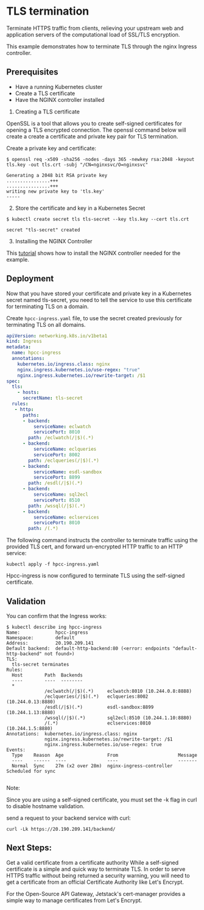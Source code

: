 # TLS termination
Terminate HTTPS traffic from clients, relieving your upstream web and application servers of the computational load of SSL/TLS encryption.

This example demonstrates how to terminate TLS through the nginx Ingress controller.

## Prerequisites
* Have a running Kubernetes cluster
* Create a TLS certificate
* Have the NGINX controller installed

1. Creating a TLS certificate

OpenSSL is a tool that allows you to create self-signed certificates for opening a TLS encrypted connection. 
The openssl command below will create a create a certificate and private key pair for TLS termination.

Create a private key and certificate:

```
$ openssl req -x509 -sha256 -nodes -days 365 -newkey rsa:2048 -keyout tls.key -out tls.crt -subj "/CN=nginxsvc/O=nginxsvc"

Generating a 2048 bit RSA private key
................+++
................+++
writing new private key to 'tls.key'
-----
```
2. Store the certificate and key in a Kubernetes Secret
```
$ kubectl create secret tls tls-secret --key tls.key --cert tls.crt

secret "tls-secret" created
```

3. Installing the NGINX Controller

This [tutorial](https://github.com/amy88ma/Ingress-Configuration/blob/c9779567dca7f49b22ef6a8039edc0acdfcdb30d/Deployment/Nginx_Install%20(1).ipynb) shows how to install the NGINX controller needed for the example.
## Deployment
Now that you have stored your certificate and private key in a Kubernetes secret named tls-secret, you need to tell the service to use this certificate for terminating TLS on a domain.

Create ```hpcc-ingress.yaml``` file, to use the secret created previously for terminating TLS on all domains.
```YAML
apiVersion: networking.k8s.io/v1beta1
kind: Ingress
metadata:
  name: hpcc-ingress
  annotations:
    kubernetes.io/ingress.class: nginx
    nginx.ingress.kubernetes.io/use-regex: "true"
    nginx.ingress.kubernetes.io/rewrite-target: /$1
spec:
  tls:
    - hosts:
      secretName: tls-secret
  rules:
   - http:
      paths:
      - backend:
          serviceName: eclwatch
          servicePort: 8010
        path: /eclwatch(/|$)(.*)
      - backend:
          serviceName: eclqueries
          servicePort: 8002
        path: /eclqueries(/|$)(.*)
      - backend:
          serviceName: esdl-sandbox
          servicePort: 8899
        path: /esdl(/|$)(.*)
      - backend:
          serviceName: sql2ecl
          servicePort: 8510
        path: /wssql(/|$)(.*)
      - backend:
          serviceName: eclservices
          servicePort: 8010
        path: /(.*)
```
The following command instructs the controller to terminate traffic using the provided TLS cert, and forward un-encrypted HTTP traffic to an HTTP service:
```
kubectl apply -f hpcc-ingress.yaml
```
Hpcc-ingress is now configured to terminate TLS using the self-signed certificate.
## Validation
You can confirm that the Ingress works:
```
$ kubectl describe ing hpcc-ingress
Name:             hpcc-ingress
Namespace:        default
Address:          20.190.209.141
Default backend:  default-http-backend:80 (<error: endpoints "default-http-backend" not found>)
TLS:
  tls-secret terminates 
Rules:
  Host        Path  Backends
  ----        ----  --------
  *           
              /eclwatch(/|$)(.*)     eclwatch:8010 (10.244.0.8:8888)
              /eclqueries(/|$)(.*)   eclqueries:8002 (10.244.0.13:8880)
              /esdl(/|$)(.*)         esdl-sandbox:8899 (10.244.1.13:8880)
              /wssql(/|$)(.*)        sql2ecl:8510 (10.244.1.10:8880)
              /(.*)                  eclservices:8010 (10.244.1.5:8880)
Annotations:  kubernetes.io/ingress.class: nginx
              nginx.ingress.kubernetes.io/rewrite-target: /$1
              nginx.ingress.kubernetes.io/use-regex: true
Events:
  Type    Reason  Age                From                      Message
  ----    ------  ----               ----                      -------
  Normal  Sync    27m (x2 over 28m)  nginx-ingress-controller  Scheduled for sync


```
Note: 

Since you are using a self-signed certificate, you must set the -k flag in curl to disable hostname validation.

send a request to your backend service with curl:

```curl -Lk https://20.190.209.141/backend/```

## Next Steps:
Get a valid certificate from a certificate authority
While a self-signed certificate is a simple and quick way to terminate TLS. In order to serve HTTPS traffic without being returned a security warning, you will need to get a certificate from an official Certificate Authority like Let's Encrypt.

For the Open-Source API Gateway, Jetstack's cert-manager provides a simple way to manage certificates from Let's Encrypt. 
